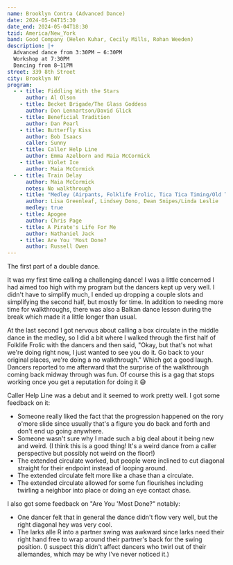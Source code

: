 ```yaml
---
name: Brooklyn Contra (Advanced Dance)
date: 2024-05-04T15:30
date_end: 2024-05-04T18:30
tzid: America/New_York
band: Good Company (Helen Kuhar, Cecily Mills, Rohan Weeden)
description: |+
  Advanced dance from 3:30PM – 6:30PM  
  Workshop at 7:30PM  
  Dancing from 8–11PM
street: 339 8th Street
city: Brooklyn NY
program:
  - - title: Fiddling With the Stars
      author: Al Olson
    - title: Becket Brigade/The Glass Goddess
      author: Don Lennartson/David Glick
    - title: Beneficial Tradition
      author: Dan Pearl
    - title: Butterfly Kiss
      author: Bob Isaacs
      caller: Sunny
    - title: Caller Help Line
      author: Emma Azelborn and Maia McCormick
    - title: Violet Ice
      author: Maia McCormick
  - - title: Train Delay
      author: Maia McCormick
      notes: No walkthrough
    - title: "Medley (Airpants, Folklife Frolic, Tica Tica Timing/Old Time Elixir #2)"
      author: Lisa Greenleaf, Lindsey Dono, Dean Snipes/Linda Leslie
      medley: true
    - title: Apogee
      author: Chris Page
    - title: A Pirate's Life For Me
      author: Nathaniel Jack
    - title: Are You 'Most Done?
      author: Russell Owen
---
```


The first part of a double dance.

It was my first time calling a challenging dance! I was a little concerned I had aimed too high with my program but the dancers kept up very well. I didn't have to simplify much, I ended up dropping a couple slots and simplifying the second half, but mostly for time. In addition to needing more time for walkthroughs, there was also a Balkan dance lesson during the break which made it a little longer than usual.

At the last second I got nervous about calling a box circulate in the middle dance in the medley, so I did a bit where I walked through the first half of Folklife Frolic with the dancers and then said, "Okay, but that's not what we're doing right now, I just wanted to see you do it. Go back to your original places, we're doing a no walkthrough." Which got a good laugh. Dancers reported to me afterward that the surprise of the walkthrough coming back midway through was fun. Of course this is a gag that stops working once you get a reputation for doing it 😅

Caller Help Line was a debut and it seemed to work pretty well. I got some feedback on it:

- Someone really liked the fact that the progression happened on the rory o'more slide since usually that's a figure you do back and forth and don't end up going anywhere.
- Someone wasn't sure why I made such a big deal about it being new and weird. (I think this is a good thing! It's a weird dance from a caller perspective but possibly not weird on the floor!)
- The extended circulate worked, but people were inclined to cut diagonal straight for their endpoint instead of looping around.
- The extended circulate felt more like a chase than a circulate.
- The extended circulate allowed for some fun flourishes including twirling a neighbor into place or doing an eye contact chase.

I also got some feedback on "Are You 'Most Done?" notably:

- One dancer felt that in general the dance didn't flow very well, but the right diagonal hey was very cool.
- The larks alle R into a partner swing was awkward since larks need their right hand free to wrap around their partner's back for the swing position. (I suspect this didn't affect dancers who twirl out of their allemandes, which may be why I've never noticed it.)
